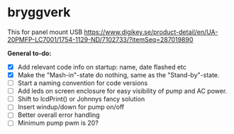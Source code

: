 # bryggverk

This for panel mount USB
https://www.digikey.se/product-detail/en/UA-20PMFP-LC7001/1754-1129-ND/7102733/?itemSeq=287019890


**General to-do:**
- [x] Add relevant code info on startup: name, date flashed etc
- [x] Make the "Mash-in"-state do nothing, same as the "Stand-by"-state.
- [ ] Start a naming convention for code versions
- [ ] Add leds on screen enclosure for easy visibility of pump and AC power.
- [ ] Shift to lcdPrint() or Johnnys fancy solution
- [ ] Insert windup/down for pump on/off
- [ ] Better overall error handling
- [ ] Minimum pump pwm is 20?
